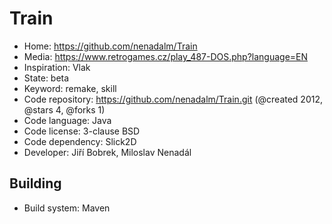 # Train

- Home: https://github.com/nenadalm/Train
- Media: https://www.retrogames.cz/play_487-DOS.php?language=EN
- Inspiration: Vlak
- State: beta
- Keyword: remake, skill
- Code repository: https://github.com/nenadalm/Train.git (@created 2012, @stars 4, @forks 1)
- Code language: Java
- Code license: 3-clause BSD
- Code dependency: Slick2D
- Developer: Jiří Bobrek, Miloslav Nenadál

## Building

- Build system: Maven
